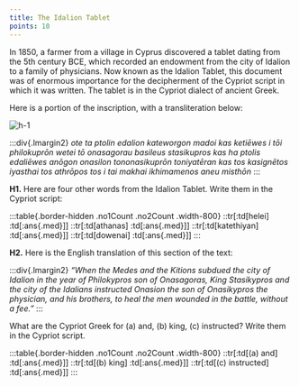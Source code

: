 ```yaml
---
title: The Idalion Tablet
points: 10
---
```


In 1850, a farmer from a village in Cyprus discovered a tablet dating from the 5th century BCE, which recorded an endowment from the city of Idalion to a family of physicians. Now known as the Idalion Tablet, this
document was of enormous importance for the decipherment of the Cypriot script in which it was written.
The tablet is in the Cypriot dialect of ancient Greek.

Here is a portion of the inscription, with a transliteration below:

![h-1](../../../pimg/naclo2020h-1.png)


:::div{.lmargin2}
<i>ote ta ptolin edalion kateworgon madoi kas ketiēwes i tōi philokuprōn wetei tō
onasagorau basileus stasikupros kas ha ptolis edaliēwes anōgon onasilon
tononasikuprōn toniyatēran kas tos kasignētos iyasthai tos athrōpos tos i tai makhai ikhimamenos aneu misthōn</i>
:::

**H1.** Here are four other words from the Idalion Tablet. Write them in the Cypriot script:

:::table{.border-hidden .no1Count .no2Count .width-800}
::tr[:td[helei] :td[:ans{.med}]]
::tr[:td[athanas] :td[:ans{.med}]]
::tr[:td[katethiyan] :td[:ans{.med}]]
::tr[:td[dowenai] :td[:ans{.med}]]
:::

**H2.** Here is the English translation of this section of the text:

:::div{.lmargin2}
<i>“When the Medes and the Kitions subdued the city of Idalion in the year of Philokypros son of
Onasagoras, King Stasikypros and the city of the Idalians instructed Onasion the son of Onasikypros
the physician, and his brothers, to heal the men wounded in the battle, without a fee.”</i>
:::

What are the Cypriot Greek for (a) and, (b) king, (c) instructed? Write them in the Cypriot script.

:::table{.border-hidden .no1Count .no2Count .width-800}
::tr[:td[(a) and] :td[:ans{.med}]]
::tr[:td[(b) king] :td[:ans{.med}]]
::tr[:td[(c) instructed] :td[:ans{.med}]]
:::
